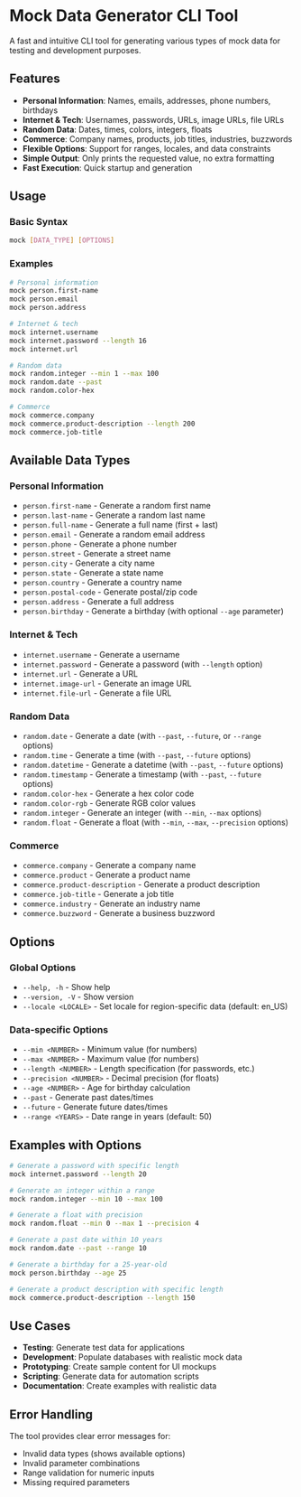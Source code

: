 # Mock Data Generator CLI Tool

A fast and intuitive CLI tool for generating various types of mock data for testing and development purposes.

## Features

- **Personal Information**: Names, emails, addresses, phone numbers, birthdays
- **Internet & Tech**: Usernames, passwords, URLs, image URLs, file URLs
- **Random Data**: Dates, times, colors, integers, floats
- **Commerce**: Company names, products, job titles, industries, buzzwords
- **Flexible Options**: Support for ranges, locales, and data constraints
- **Simple Output**: Only prints the requested value, no extra formatting
- **Fast Execution**: Quick startup and generation

## Usage
### Basic Syntax
```bash
mock [DATA_TYPE] [OPTIONS]
```

### Examples
```bash
# Personal information
mock person.first-name
mock person.email
mock person.address

# Internet & tech
mock internet.username
mock internet.password --length 16
mock internet.url

# Random data
mock random.integer --min 1 --max 100
mock random.date --past
mock random.color-hex

# Commerce
mock commerce.company
mock commerce.product-description --length 200
mock commerce.job-title
```

## Available Data Types

### Personal Information
- `person.first-name` - Generate a random first name
- `person.last-name` - Generate a random last name
- `person.full-name` - Generate a full name (first + last)
- `person.email` - Generate a random email address
- `person.phone` - Generate a phone number
- `person.street` - Generate a street name
- `person.city` - Generate a city name
- `person.state` - Generate a state name
- `person.country` - Generate a country name
- `person.postal-code` - Generate postal/zip code
- `person.address` - Generate a full address
- `person.birthday` - Generate a birthday (with optional `--age` parameter)

### Internet & Tech
- `internet.username` - Generate a username
- `internet.password` - Generate a password (with `--length` option)
- `internet.url` - Generate a URL
- `internet.image-url` - Generate an image URL
- `internet.file-url` - Generate a file URL

### Random Data
- `random.date` - Generate a date (with `--past`, `--future`, or `--range` options)
- `random.time` - Generate a time (with `--past`, `--future` options)
- `random.datetime` - Generate a datetime (with `--past`, `--future` options)
- `random.timestamp` - Generate a timestamp (with `--past`, `--future` options)
- `random.color-hex` - Generate a hex color code
- `random.color-rgb` - Generate RGB color values
- `random.integer` - Generate an integer (with `--min`, `--max` options)
- `random.float` - Generate a float (with `--min`, `--max`, `--precision` options)

### Commerce
- `commerce.company` - Generate a company name
- `commerce.product` - Generate a product name
- `commerce.product-description` - Generate a product description
- `commerce.job-title` - Generate a job title
- `commerce.industry` - Generate an industry name
- `commerce.buzzword` - Generate a business buzzword

## Options
### Global Options
- `--help, -h` - Show help
- `--version, -V` - Show version
- `--locale <LOCALE>` - Set locale for region-specific data (default: en_US)

### Data-specific Options
- `--min <NUMBER>` - Minimum value (for numbers)
- `--max <NUMBER>` - Maximum value (for numbers)
- `--length <NUMBER>` - Length specification (for passwords, etc.)
- `--precision <NUMBER>` - Decimal precision (for floats)
- `--age <NUMBER>` - Age for birthday calculation
- `--past` - Generate past dates/times
- `--future` - Generate future dates/times
- `--range <YEARS>` - Date range in years (default: 50)

## Examples with Options
```bash
# Generate a password with specific length
mock internet.password --length 20

# Generate an integer within a range
mock random.integer --min 10 --max 100

# Generate a float with precision
mock random.float --min 0 --max 1 --precision 4

# Generate a past date within 10 years
mock random.date --past --range 10

# Generate a birthday for a 25-year-old
mock person.birthday --age 25

# Generate a product description with specific length
mock commerce.product-description --length 150
```

## Use Cases

- **Testing**: Generate test data for applications
- **Development**: Populate databases with realistic mock data
- **Prototyping**: Create sample content for UI mockups
- **Scripting**: Generate data for automation scripts
- **Documentation**: Create examples with realistic data

## Error Handling

The tool provides clear error messages for:
- Invalid data types (shows available options)
- Invalid parameter combinations
- Range validation for numeric inputs
- Missing required parameters